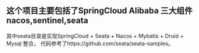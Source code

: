 ## 这个项目主要包括了SpringCloud Alibaba 三大组件nacos,sentinel,seata

其中seata目录是实现SpringCloud + Seata + Nacos + Mybatis + Druid  + Mysql 整合，
代码参考了https://github.com/seata/seata-samples。